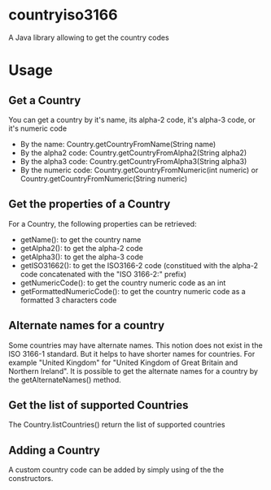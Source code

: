 # countryiso3166
A Java library allowing to get the country codes

# Usage
## Get a Country
You can get a country by it's name, its alpha-2 code, it's alpha-3 code, or it's numeric code
- By the name: Country.getCountryFromName(String name)
- By the alpha2 code: Country.getCountryFromAlpha2(String alpha2)
- By the alpha3 code: Country.getCountryFromAlpha3(String alpha3)
- By the numeric code: Country.getCountryFromNumeric(int numeric) or Country.getCountryFromNumeric(String numeric)

## Get the properties of a Country
For a Country, the following properties can be retrieved:
- getName(): to get the country name
- getAlpha2(): to get the alpha-2 code
- getAlpha3(): to get the alpha-3 code
- getISO31662(): to get the ISO3166-2 code (constitued with the alpha-2 code concatenated with the "ISO 3166-2:" prefix)
- getNumericCode(): to get the country numeric code as an int
- getFormattedNumericCode(): to get the country numeric code as a formatted 3 characters code

## Alternate names for a country
Some countries may have alternate names. This notion does not exist in the ISO 3166-1 standard. But it helps to have 
shorter names for countries. For example "United Kingdom" for "United Kingdom of Great Britain and Northern Ireland". It is 
possible to get the alternate names for a country by the getAlternateNames() method.

## Get the list of supported Countries
The Country.listCountries() return the list of supported countries

## Adding a Country
A custom country code can be added by simply using of the the constructors.
